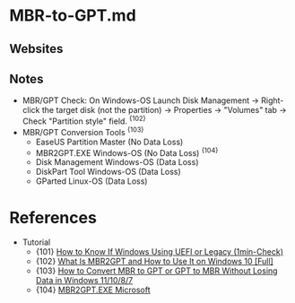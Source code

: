 # MBR-to-GPT.md

## Websites

## Notes
* MBR/GPT Check: On Windows-OS Launch Disk Management -> Right-click the target disk (not the partition) -> Properties -> "Volumes" tab -> Check "Partition style" field. <sup>{102}</sup>
* MBR/GPT Conversion Tools <sup>{103}</sup>
  * EaseUS Partition Master (No Data Loss)
  * MBR2GPT.EXE Windows-OS (No Data Loss) <sup>{104}</sup>
  * Disk Management Windows-OS (Data Loss)
  * DiskPart Tool Windows-OS (Data Loss)
  * GParted Linux-OS (Data Loss)

# References

* Tutorial
  * {101} [How to Know If Windows Using UEFI or Legacy (1min-Check)](https://www.easeus.com/partition-master/how-to-know-if-windows-using-uefi-or-legacy.html)
  * {102} [What Is MBR2GPT and How to Use It on Windows 10 [Full]](https://www.easeus.com/computer-instruction/what-is-mbr2gpt.html)
  * {103} [How to Convert MBR to GPT or GPT to MBR Without Losing Data in Windows 11/10/8/7](https://www.easeus.com/partition-manager-software/convert-mbr-to-gpt-gpt-to-mbr-using-cmd-without-losing-data.html)
  * {104} [MBR2GPT.EXE Microsoft](https://learn.microsoft.com/en-us/windows/deployment/mbr-to-gpt)
